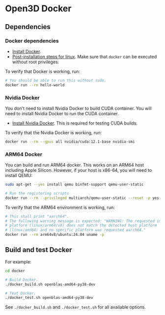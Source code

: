 # Open3D Docker

## Dependencies

### Docker dependencies

- [Install Docker](https://docs.docker.com/get-docker/).
- [Post-installation steps for linux](https://docs.docker.com/engine/install/linux-postinstall/).
  Make sure that `docker` can be executed without root privileges.

To verify that Docker is working, run:

```bash
# You should be able to run this without sudo.
docker run --rm hello-world
```

### Nvidia Docker

You don't need to install Nvidia Docker to build CUDA container. You will need
to install Nvidia Docker to run the CUDA container.

- [Install Nvidia Docker](https://docs.nvidia.com/datacenter/cloud-native/container-toolkit/install-guide.html#setting-up-nvidia-container-toolkit).
  This is required for testing CUDA builds.

To verify that the Nvidia Docker is working, run:

```bash
docker run --rm --gpus all nvidia/cuda:12.1-base nvidia-smi
```

### ARM64 Docker

You can build and run ARM64 docker. This works on an ARM64 host including Apple
Silicon. However, if your host is x86-64, you will need to install QEMU:

```bash
sudo apt-get --yes install qemu binfmt-support qemu-user-static

# Run the registering scripts
docker run --rm --privileged multiarch/qemu-user-static --reset -p yes
```

To verify that the ARM64 environment is working, run:

```bash
# This shall print "aarch64".
# The following warning message is expected: "WARNING: The requested image's
# platform (linux/arm64/v8) does not match the detected host platform
# (linux/amd64) and no specific platform was requested aarch64."
docker run --rm arm64v8/ubuntu:24.04 uname -p
```

## Build and test Docker

For example:

```bash
cd docker

# Build Docker.
./docker_build.sh openblas-amd64-py38-dev

# Test Docker.
./docker_test.sh openblas-amd64-py38-dev
```

See `./docker_build.sh` and `./docker_test.sh` for all available options.
